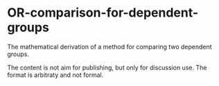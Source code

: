 # OR-comparison-for-dependent-groups
The mathematical derivation of a method for comparing two dependent groups.

The content is not aim for publishing, but only for discussion use. The format is arbitraty and not formal.
